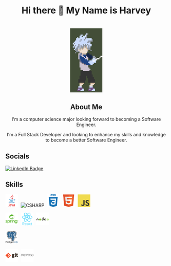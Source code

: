 

<div  align=center>
<h1>Hi there 👋 My Name is Harvey<h1>
</div>

<div>
<!-- <img src=ezgif.com-gif-maker.gif width=100height=100> -->
 <!-- style="float: center;" -->
 <p align=center>
 <img src="ezgif.com-gif-maker.gif" width=100 height=200>
 </p>
  <div align=center>
  <h2>About Me</h2>
  I'm a computer science major looking forward to becoming a Software Engineer.
  
  I'm a Full Stack Developer and looking to enhance my skills and knowledge to become a better Software Engineer. 
  </div>
</div>

## Socials

  <a href="https://www.linkedin.com/in/harvey_munoz1/">
    <img src="https://img.shields.io/badge/LinkedIn-blue?style=for-the-badge&logo=linkedin&logoColor=white" alt="LinkedIn Badge"/>
  </a>





## Skills
<p>
  <img src="https://github.com/devicons/devicon/blob/master/icons/java/java-original-wordmark.svg" title="Java" alt="Java" width="40" height="40"/>&nbsp;
  <img src="https://github.com/devicons/devicon/blob/master/icons/express/csharp-original-wordmark.svg" title="C#" alt="CSHARP" width="40" height="40"/>&nbsp;
 <img src="https://github.com/devicons/devicon/blob/master/icons/css3/css3-plain-wordmark.svg"  title="CSS3" alt="CSS" width="40" height="40"/>&nbsp;
<img src="https://github.com/devicons/devicon/blob/master/icons/html5/html5-original.svg" title="HTML5" alt="HTML" width="40" height="40"/>&nbsp;
<img src="https://github.com/devicons/devicon/blob/master/icons/javascript/javascript-original.svg" title="JavaScript" alt="JavaScript" width="40" height="40"/>&nbsp;
   

  <img src="https://github.com/devicons/devicon/blob/master/icons/spring/spring-original-wordmark.svg" title="Spring" alt="Spring" width="40" height="40"/>&nbsp;
  <img src="https://github.com/devicons/devicon/blob/master/icons/react/react-original-wordmark.svg" title="React" alt="React" width="40" height="40"/>&nbsp;
<img src="https://github.com/devicons/devicon/blob/master/icons/nodejs/nodejs-original-wordmark.svg" title="NodeJS" alt="NodeJS" width="40" height="40"/>&nbsp;


  <img src="https://github.com/devicons/devicon/blob/master/icons/postgresql/postgresql-original-wordmark.svg" title="POSTGRESQL"  alt="POSTGRESQL" width="40" height="40"/>&nbsp;

 <img src="https://github.com/devicons/devicon/blob/master/icons/git/git-original-wordmark.svg" title="GIT" alt="GIT" width="40" height="40"/>&nbsp;
<img src="https://github.com/devicons/devicon/blob/master/icons/express/express-original-wordmark.svg" title="EXPRESS" alt="EXPRESS" width="40" height="40"/>&nbsp;

</p>

